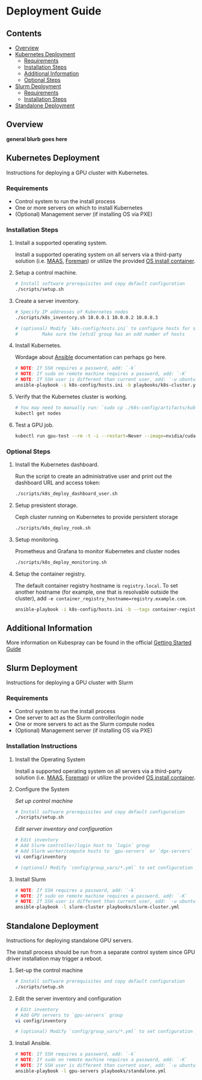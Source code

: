 Deployment Guide
===


## Contents

* [Overview](#overview)
* [Kubernetes Deployment](#kubernetes-deployment)
  * [Requirements](#requirements)
  * [Installation Steps](#installation-steps)
  * [Additional Information](#additional-information)
  * [Optional Steps](#optional-steps)
* [Slurm Deployment](#slurm-deployment)
  * [Requirements](#requirements)
  * [Installation Steps](#installation-steps)
* [Standalone Deployment](standalone-deployment)

## Overview

__general blurb goes here__

## Kubernetes Deployment

Instructions for deploying a GPU cluster with Kubernetes.

### Requirements

  * Control system to run the install process
  * One or more servers on which to install Kubernetes
  * (Optional) Management server (if installing OS via PXE)

### Installation Steps

1. Install a supported operating system.

   Install a supported operating system on all servers via a third-party solution 
   (i.e. [MAAS](https://maas.io/), [Foreman](https://www.theforeman.org/)) or 
   utilize the provided [OS install container](PXE.md).

2. Setup a control machine.

   ```sh
   # Install software prerequisites and copy default configuration
   ./scripts/setup.sh
   ```

3. Create a server inventory.

   ```sh
   # Specify IP addresses of Kubernetes nodes
   ./scripts/k8s_inventory.sh 10.0.0.1 10.0.0.2 10.0.0.3

   # (optional) Modify `k8s-config/hosts.ini` to configure hosts for specific roles
   # 	     Make sure the [etcd] group has an odd number of hosts
   ```

4. Install Kubernetes.

   Wordage about [Ansible](ANSIBLE.md) documentation can perhaps go here.

   ```sh
   # NOTE: If SSH requires a password, add: `-k`
   # NOTE: If sudo on remote machine requires a password, add: `-K`
   # NOTE: If SSH user is different than current user, add: `-u ubuntu`
   ansible-playbook -i k8s-config/hosts.ini -b playbooks/k8s-cluster.yml
   ```

5. Verify that the Kubernetes cluster is working.

   ```sh
   # You may need to manually run: `sudo cp ./k8s-config/artifacts/kubectl /usr/local/bin`
   kubectl get nodes
   ```

6. Test a GPU job.

   ```sh
   kubectl run gpu-test --rm -t -i --restart=Never --image=nvidia/cuda --limits=nvidia.com/gpu=1 -- nvidia-smi
   ```

### Optional Steps

1. Install the Kubernetes dashboard.

   Run the script to create an administrative user and print out the dashboard URL and access token:

   ```sh
   ./scripts/k8s_deploy_dashboard_user.sh
   ```

2. Setup presistent storage.

   Ceph cluster running on Kubernetes to provide persistent storage

   ```sh
   ./scripts/k8s_deploy_rook.sh
   ```

3. Setup monitoring.

   Prometheus and Grafana to monitor Kubernetes and cluster nodes

   ```sh
   ./scripts/k8s_deploy_monitoring.sh
   ```

4. Setup the container registry.

    The default container registry hostname is `registry.local`. To set another hostname (for example,
    one that is resolvable outside the cluster), add `-e container_registry_hostname=registry.example.com`.

    ```sh
    ansible-playbook -i k8s-config/hosts.ini -b --tags container-registry playbooks/k8s-services.yml
    ```

## Additional Information

More information on Kubespray can be found in the official [Getting Started Guide](https://github.com/kubernetes-sigs/kubespray/blob/master/docs/getting-started.md)

## Slurm Deployment

Instructions for deploying a GPU cluster with Slurm

### Requirements

  * Control system to run the install process
  * One server to act as the Slurm controller/login node
  * One or more servers to act as the Slurm compute nodes
  * (Optional) Management server (if installing OS via PXE)

### Installation Instructions
1. Install the Operating System

   Install a supported operating system on all servers via a third-party solution 
   (i.e. [MAAS](https://maas.io/), [Foreman](https://www.theforeman.org/)) or 
   utilize the provided [OS install container](PXE.md).

2. Configure the System

   _Set up control machine_

   ```sh
   # Install software prerequisites and copy default configuration
   ./scripts/setup.sh
   ```

   _Edit server inventory and configuration_

   ```sh
   # Edit inventory
   # Add Slurm controller/login host to `login` group
   # Add Slurm worker/compute hosts to `gpu-servers` or `dgx-servers` groups
   vi config/inventory

   # (optional) Modify `config/group_vars/*.yml` to set configuration parameters
   ```

3. Install Slurm

   ```sh
   # NOTE: If SSH requires a password, add: `-k`
   # NOTE: If sudo on remote machine requires a password, add: `-K`
   # NOTE: If SSH user is different than current user, add: `-u ubuntu`
   ansible-playbook -l slurm-cluster playbooks/slurm-cluster.yml
   ```

## Standalone Deployment

Instructions for deploying standalone GPU servers.

The install process should be run from a separate control system since
GPU driver installation may trigger a reboot.

1. Set-up the control machine

   ```sh
   # Install software prerequisites and copy default configuration
   ./scripts/setup.sh
   ```

2. Edit the server inventory and configuration

   ```sh
   # Edit inventory
   # Add GPU servers to `gpu-servers` group
   vi config/inventory

   # (optional) Modify `config/group_vars/*.yml` to set configuration parameters
   ```

3. Install Ansible.

   ```sh
   # NOTE: If SSH requires a password, add: `-k`
   # NOTE: If sudo on remote machine requires a password, add: `-K`
   # NOTE: If SSH user is different than current user, add: `-u ubuntu`
   ansible-playbook -l gpu-servers playbooks/standalone.yml
   ```
